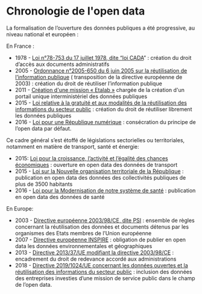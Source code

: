 # Chronologie de l'open data

La formalisation de l’ouverture des données publiques a été progressive, au niveau national et européen :

En France :

* 1978 - [Loi n°78-753 du 17 juillet 1978, dite “loi CADA](https://www.legifrance.gouv.fr/affichTexte.do?cidTexte=JORFTEXT000000339241)” : création du droit d’accès aux documents administratifs
* 2005 - [Ordonnance n°2005-650 du 6 juin 2005 sur la réutilisation de l’information publique](https://www.legifrance.gouv.fr/affichTexte.do?cidTexte=JORFTEXT000000629684) ( transposition de la directive européenne de 2003) : création du droit de réutiliser l’information publique
* 2011 - [Création d'une mission « Etalab »](https://www.legifrance.gouv.fr/affichTexte.do?cidTexte=JORFTEXT000023619063\&categorieLien=id) chargée de la création d'un portail unique interministériel des données publiques
* 2015 - [Loi relative à la gratuité et aux modalités de la réutilisation des informations du secteur public](https://www.legifrance.gouv.fr/affichTexte.do?cidTexte=JORFTEXT000031701525\&fastPos=1\&fastReqId=929140163\&categorieLien=id\&oldAction=rechTexte) : création du droit de réutiliser librement les données publiques
* 2016 - [Loi pour une République numérique](https://www.legifrance.gouv.fr/affichLoiPubliee.do?idDocument=JORFDOLE000031589829\&type=general\&legislature=14) : consécration du principe de l’open data par défaut.

Ce cadre général s’est étoffé de législations sectorielles ou territoriales, notamment en matière de transport, santé et énergie:

* 2015: [Loi pour la croissance, l’activité et l’égalité des chances économiques](https://www.legifrance.gouv.fr/affichLoiPubliee.do?idDocument=JORFDOLE000029883713\&type=general\&legislature=14) : ouverture en open data des données de transport
* 2015 - [Loi sur la Nouvelle organisation territoriale de la République](https://www.legifrance.gouv.fr/affichTexte.do?cidTexte=JORFTEXT000030985460\&categorieLien=id) : publication en open data des données des collectivités publiques de plus de 3500 habitants
* 2016 - [Loi pour la Modernisation de notre système de santé](https://www.legifrance.gouv.fr/affichTexte.do?cidTexte=JORFTEXT000031912641\&categorieLien=id) : publication en open data des données de santé

En Europe:

* 2003 - [Directive européenne 2003/98/CE, dite PSI](https://eur-lex.europa.eu/legal-content/FR/TXT/HTML/?uri=CELEX:32003L0098) : ensemble de règles concernant la réutilisation des données et documents détenus par les organismes des Etats membres de l’Union européenne
* 2007 - [Directive européenne INSPIRE](https://eur-lex.europa.eu/legal-content/FR/TXT/HTML/?uri=CELEX:32007L0002) : obligation de publier en open data les données environnementales et géographiques
* 2013 - [Directive 2013/37/UE modifiant la directive 2003/98/CE](https://eur-lex.europa.eu/legal-content/FR/TXT/PDF/?uri=CELEX:32013L0037\&from=FR) : encadrement du droit de redevance accordé aux administrations
* 2018 - [Directive 2019/1024/UE concernant les données ouvertes et la réutilisation des informations du secteur public](https://eur-lex.europa.eu/legal-content/FR/TXT/HTML/?uri=CELEX:32019L1024\&from=EN) : inclusion des données des entreprises investies d’une mission de service public dans le champ de l’open data.
